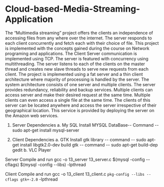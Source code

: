 # Cloud-based-Media-Streaming-Application

The “Multimedia streaming” project offers the clients an independence of accessing files from any where over the internet. The server responds to each client concurrently and fetch each with their choice of file. This project is implemented with the concepts gained during the course on Network programing and applications. The Client Server communication is implemented using TCP. The server is featured with concurrency using multithreading. The server listens to each of the clients on the master thread and creates new slave threads to serve new requests from each client. The project is implemented using a fat server and a thin client architecture where majority of processing is handled by the server. The system architecture consists of one server and multiple clients. The server provides redundancy, reliability and backup services. Multiple clients can access server and make their desired request at the same time. Multiple clients can even access a single file at the same time. The clients of this server can be located anywhere and access the server irrespective of their geographical location. This service is provided by deploying the server on the Amazon web services.


1. Server Dependencies
  a. My SQL
      Install MYSQL DataBase-- Command -- sudo apt-get install mysql-server


2. Client Dependencies
  a. GTK 
        Install gtk library -- command -- sudo apt-get install libgtk2.0-dev
          build gtk -- command -- sudo apt-get build-dep gedit
  b. VLC Player


Server Compile and run
gcc -o 13_server 13_server.c $(mysql -config --cflags) $(mysql -config --libs) -lpthread

Client Compile and run
gcc -o 13_client 13_client.c `pkg-config --libs --cflags gtk+-2.0` -lpthread
